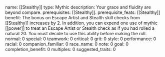 name: [[Stealthy]]
type: Mythic
description: Your grace and fluidity are beyond compare.
prerequisites: [[Stealthy]].
prerequisite_feats: [[Stealthy]]
benefit: The bonus on Escape Artist and Stealth skill checks from [[Stealthy]] increases by 2. In addition, you can expend one use of mythic [[power]] to treat an Escape Artist or Stealth check as if you had rolled a natural 20. You must decide to use this ability before making the roll.
normal: 0
special: 0
teamwork: 0
critical: 0
grit: 0
style: 0
performance: 0
racial: 0
companion_familiar: 0
race_name: 0
note: 0
goal: 0
completion_benefit: 0
multiples: 0
suggested_traits: 0
